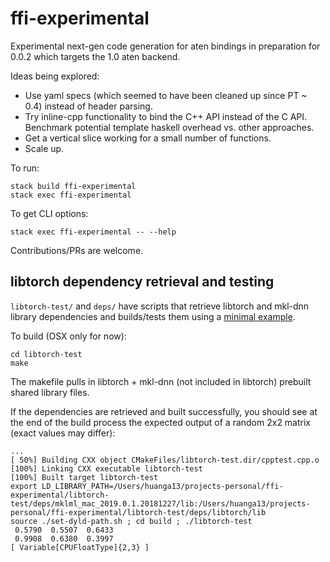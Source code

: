 # ffi-experimental

Experimental next-gen code generation for aten bindings in preparation for 0.0.2 which targets the 1.0 aten backend.

Ideas being explored:

- Use yaml specs (which seemed to have been cleaned up since PT ~ 0.4) instead of header parsing.
- Try inline-cpp functionality to bind the C++ API instead of the C API. Benchmark potential template haskell overhead vs. other approaches.
- Get a vertical slice working for a small number of functions.
- Scale up.

To run:

```
stack build ffi-experimental
stack exec ffi-experimental
```

To get CLI options:

```
stack exec ffi-experimental -- --help
```

Contributions/PRs are welcome.

## libtorch dependency retrieval and testing

`libtorch-test/` and `deps/` have scripts that retrieve libtorch and mkl-dnn library dependencies and builds/tests them using a [minimal example](https://pytorch.org/cppdocs/installing.html).

To build (OSX only for now):

```
cd libtorch-test
make
```

The makefile pulls in libtorch + mkl-dnn (not included in libtorch) prebuilt shared library files.

If the dependencies are retrieved and built successfully, you should see at the end of the build process the expected output of a random 2x2 matrix (exact values may differ):

```
...
[ 50%] Building CXX object CMakeFiles/libtorch-test.dir/cpptest.cpp.o
[100%] Linking CXX executable libtorch-test
[100%] Built target libtorch-test
export LD_LIBRARY_PATH=/Users/huanga13/projects-personal/ffi-experimental/libtorch-test/deps/mklml_mac_2019.0.1.20181227/lib:/Users/huanga13/projects-personal/ffi-experimental/libtorch-test/deps/libtorch/lib
source ./set-dyld-path.sh ; cd build ; ./libtorch-test
 0.5790  0.5507  0.6433
 0.9908  0.6380  0.3997
[ Variable[CPUFloatType]{2,3} ]
```